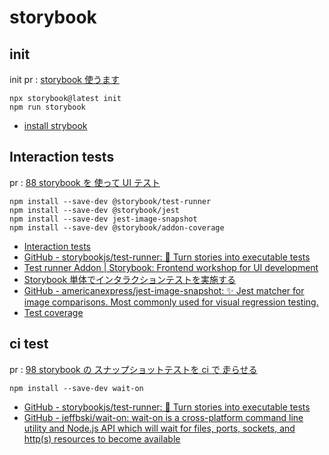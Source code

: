 # storybook

## init

init pr : [storybook 使うます](https://github.com/s-xix98/trc-prot/pull/40)

```shell
npx storybook@latest init
npm run storybook
```

- [install strybook](https://storybook.js.org/docs/react/get-started/install)

## Interaction tests

pr : [88 storybook を 使って UI テスト](https://github.com/s-xix98/trc-prot/pull/89)

```shell
npm install --save-dev @storybook/test-runner
npm install --save-dev @storybook/jest
npm install --save-dev jest-image-snapshot
npm install --save-dev @storybook/addon-coverage
```

- [Interaction tests](https://storybook.js.org/docs/react/writing-tests/interaction-testing)
- [GitHub - storybookjs/test-runner: 🚕 Turn stories into executable tests](https://github.com/storybookjs/test-runner)
- [Test runner Addon | Storybook: Frontend workshop for UI development](https://storybook.js.org/addons/@storybook/test-runner)
- [Storybook 単体でインタラクションテストを実施する](https://zenn.dev/azukiazusa/articles/storybook-interaction-testing)
- [GitHub - americanexpress/jest-image-snapshot: ✨ Jest matcher for image comparisons. Most commonly used for visual regression testing.](https://github.com/americanexpress/jest-image-snapshot)
- [Test coverage](https://storybook.js.org/docs/react/writing-tests/test-coverage)

## ci test

pr : [98 storybook の スナップショットテストを ci で 走らせる](https://github.com/s-xix98/trc-prot/pull/99)

```shell
npm install --save-dev wait-on
```

- [GitHub - storybookjs/test-runner: 🚕 Turn stories into executable tests](https://github.com/storybookjs/test-runner)
- [GitHub - jeffbski/wait-on: wait-on is a cross-platform command line utility and Node.js API which will wait for files, ports, sockets, and http(s) resources to become available](https://github.com/jeffbski/wait-on)
